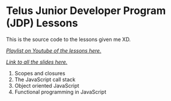 # Telus Junior Developer Program (JDP) Lessons

This is the source code to the lessons given me XD.

*[Playlist on Youtube of the lessons here.](https://www.youtube.com/playlist?list=PLgnecwsN27pDSThIKLhiISrbht5sedxiX)*

*[Link to all the slides here.](https://drive.google.com/drive/folders/13lTOQFPpY84YRs_TOuQ08FbWtQlVpfhr?usp=sharing)*

1. Scopes and closures
2. The JavaScript call stack
3. Object oriented JavaScript
4. Functional programming in JavaScript
